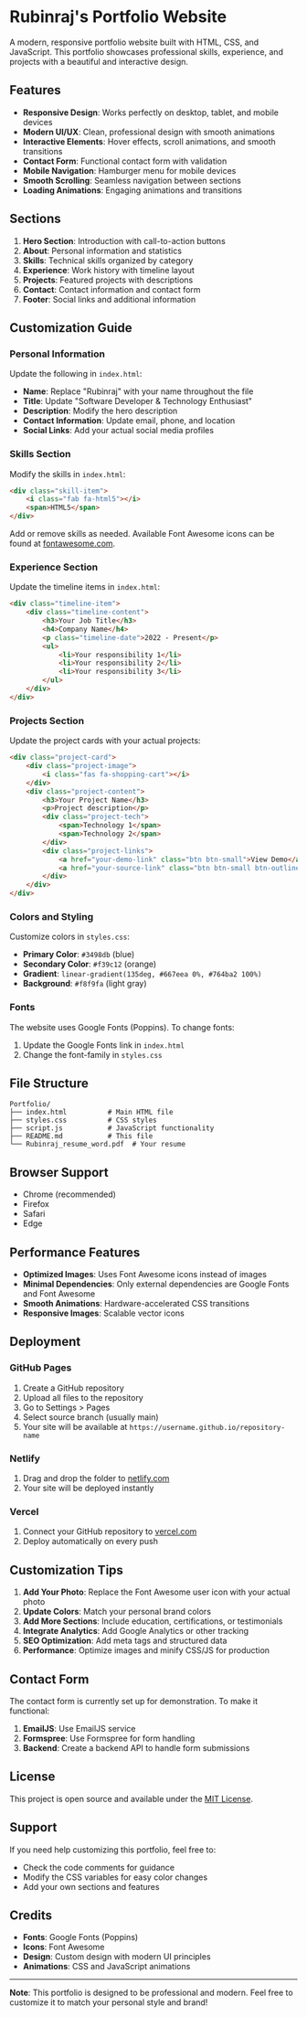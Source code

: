 # Rubinraj's Portfolio Website

A modern, responsive portfolio website built with HTML, CSS, and JavaScript. This portfolio showcases professional skills, experience, and projects with a beautiful and interactive design.

## Features

- **Responsive Design**: Works perfectly on desktop, tablet, and mobile devices
- **Modern UI/UX**: Clean, professional design with smooth animations
- **Interactive Elements**: Hover effects, scroll animations, and smooth transitions
- **Contact Form**: Functional contact form with validation
- **Mobile Navigation**: Hamburger menu for mobile devices
- **Smooth Scrolling**: Seamless navigation between sections
- **Loading Animations**: Engaging animations and transitions

## Sections

1. **Hero Section**: Introduction with call-to-action buttons
2. **About**: Personal information and statistics
3. **Skills**: Technical skills organized by category
4. **Experience**: Work history with timeline layout
5. **Projects**: Featured projects with descriptions
6. **Contact**: Contact information and contact form
7. **Footer**: Social links and additional information

## Customization Guide

### Personal Information
Update the following in `index.html`:

- **Name**: Replace "Rubinraj" with your name throughout the file
- **Title**: Update "Software Developer & Technology Enthusiast"
- **Description**: Modify the hero description
- **Contact Information**: Update email, phone, and location
- **Social Links**: Add your actual social media profiles

### Skills Section
Modify the skills in `index.html`:

```html
<div class="skill-item">
    <i class="fab fa-html5"></i>
    <span>HTML5</span>
</div>
```

Add or remove skills as needed. Available Font Awesome icons can be found at [fontawesome.com](https://fontawesome.com/icons).

### Experience Section
Update the timeline items in `index.html`:

```html
<div class="timeline-item">
    <div class="timeline-content">
        <h3>Your Job Title</h3>
        <h4>Company Name</h4>
        <p class="timeline-date">2022 - Present</p>
        <ul>
            <li>Your responsibility 1</li>
            <li>Your responsibility 2</li>
            <li>Your responsibility 3</li>
        </ul>
    </div>
</div>
```

### Projects Section
Update the project cards with your actual projects:

```html
<div class="project-card">
    <div class="project-image">
        <i class="fas fa-shopping-cart"></i>
    </div>
    <div class="project-content">
        <h3>Your Project Name</h3>
        <p>Project description</p>
        <div class="project-tech">
            <span>Technology 1</span>
            <span>Technology 2</span>
        </div>
        <div class="project-links">
            <a href="your-demo-link" class="btn btn-small">View Demo</a>
            <a href="your-source-link" class="btn btn-small btn-outline">Source Code</a>
        </div>
    </div>
</div>
```

### Colors and Styling
Customize colors in `styles.css`:

- **Primary Color**: `#3498db` (blue)
- **Secondary Color**: `#f39c12` (orange)
- **Gradient**: `linear-gradient(135deg, #667eea 0%, #764ba2 100%)`
- **Background**: `#f8f9fa` (light gray)

### Fonts
The website uses Google Fonts (Poppins). To change fonts:

1. Update the Google Fonts link in `index.html`
2. Change the font-family in `styles.css`

## File Structure

```
Portfolio/
├── index.html          # Main HTML file
├── styles.css          # CSS styles
├── script.js           # JavaScript functionality
├── README.md           # This file
└── Rubinraj_resume_word.pdf  # Your resume
```

## Browser Support

- Chrome (recommended)
- Firefox
- Safari
- Edge

## Performance Features

- **Optimized Images**: Uses Font Awesome icons instead of images
- **Minimal Dependencies**: Only external dependencies are Google Fonts and Font Awesome
- **Smooth Animations**: Hardware-accelerated CSS transitions
- **Responsive Images**: Scalable vector icons

## Deployment

### GitHub Pages
1. Create a GitHub repository
2. Upload all files to the repository
3. Go to Settings > Pages
4. Select source branch (usually main)
5. Your site will be available at `https://username.github.io/repository-name`

### Netlify
1. Drag and drop the folder to [netlify.com](https://netlify.com)
2. Your site will be deployed instantly

### Vercel
1. Connect your GitHub repository to [vercel.com](https://vercel.com)
2. Deploy automatically on every push

## Customization Tips

1. **Add Your Photo**: Replace the Font Awesome user icon with your actual photo
2. **Update Colors**: Match your personal brand colors
3. **Add More Sections**: Include education, certifications, or testimonials
4. **Integrate Analytics**: Add Google Analytics or other tracking
5. **SEO Optimization**: Add meta tags and structured data
6. **Performance**: Optimize images and minify CSS/JS for production

## Contact Form

The contact form is currently set up for demonstration. To make it functional:

1. **EmailJS**: Use EmailJS service
2. **Formspree**: Use Formspree for form handling
3. **Backend**: Create a backend API to handle form submissions

## License

This project is open source and available under the [MIT License](LICENSE).

## Support

If you need help customizing this portfolio, feel free to:
- Check the code comments for guidance
- Modify the CSS variables for easy color changes
- Add your own sections and features

## Credits

- **Fonts**: Google Fonts (Poppins)
- **Icons**: Font Awesome
- **Design**: Custom design with modern UI principles
- **Animations**: CSS and JavaScript animations

---

**Note**: This portfolio is designed to be professional and modern. Feel free to customize it to match your personal style and brand! 
